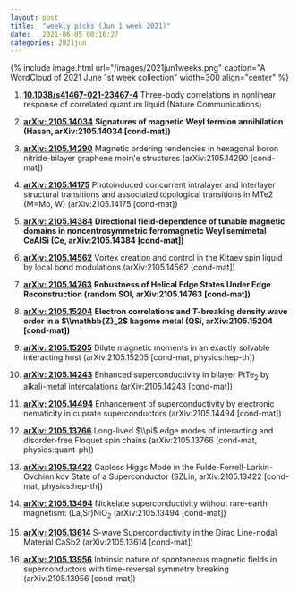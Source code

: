 ```yaml
---
layout: post
title:  "weekly picks (Jun 1 week 2021)"
date:   2021-06-05 00:16:27
categories: 2021jun
---
```


{% include image.html url="/images/2021jun1weeks.png" caption="A WordCloud of 2021 June 1st week collection" width=300 align="center" %}


1. **[10.1038/s41467-021-23467-4](http://arxiv.org/abs/2105.14664)** Three-body correlations in nonlinear response of correlated quantum liquid (Nature Communications)


1. **[arXiv: 2105.14034](http://arxiv.org/abs/2105.14034)** **Signatures of magnetic Weyl fermion annihilation (Hasan, arXiv:2105.14034 [cond-mat])**

1. **[arXiv: 2105.14290](http://arxiv.org/abs/2105.14290)** Magnetic ordering tendencies in hexagonal boron nitride-bilayer graphene moir\\'e structures (arXiv:2105.14290 [cond-mat])

1. **[arXiv: 2105.14175](http://arxiv.org/abs/2105.14175)** Photoinduced concurrent intralayer and interlayer structural transitions and associated topological transitions in MTe2 (M=Mo, W) (arXiv:2105.14175 [cond-mat])

1. **[arXiv: 2105.14384](http://arxiv.org/abs/2105.14384)** **Directional field-dependence of tunable magnetic domains in noncentrosymmetric ferromagnetic Weyl semimetal CeAlSi (Ce, arXiv:2105.14384 [cond-mat])**

1. **[arXiv: 2105.14562](http://arxiv.org/abs/2105.14562)** Vortex creation and control in the Kitaev spin liquid by local bond modulations (arXiv:2105.14562 [cond-mat])

1. **[arXiv: 2105.14763](http://arxiv.org/abs/2105.14763)** **Robustness of Helical Edge States Under Edge Reconstruction (random SOI, arXiv:2105.14763 [cond-mat])**

1. **[arXiv: 2105.15204](http://arxiv.org/abs/2105.15204)** **Electron correlations and $T$-breaking density wave order in a $\\mathbb{Z}_2$ kagome metal (QSi, arXiv:2105.15204 [cond-mat])**

1. **[arXiv: 2105.15205](http://arxiv.org/abs/2105.15205)** Dilute magnetic moments in an exactly solvable interacting host (arXiv:2105.15205 [cond-mat, physics:hep-th])

1. **[arXiv: 2105.14243](http://arxiv.org/abs/2105.14243)** Enhanced superconductivity in bilayer PtTe$_2$ by alkali-metal intercalations (arXiv:2105.14243 [cond-mat])

1. **[arXiv: 2105.14494](http://arxiv.org/abs/2105.14494)** Enhancement of superconductivity by electronic nematicity in cuprate superconductors (arXiv:2105.14494 [cond-mat])



1. **[arXiv: 2105.13766](http://arxiv.org/abs/2105.13766)** Long-lived $\\pi$ edge modes of interacting and disorder-free Floquet spin chains (arXiv:2105.13766 [cond-mat, physics:quant-ph])

1. **[arXiv: 2105.13422](http://arxiv.org/abs/2105.13422)** Gapless Higgs Mode in the Fulde-Ferrell-Larkin-Ovchinnikov State of a Superconductor (SZLin, arXiv:2105.13422 [cond-mat, physics:hep-th])


1. **[arXiv: 2105.13494](http://arxiv.org/abs/2105.13494)** Nickelate superconductivity without rare-earth magnetism: (La,Sr)NiO$_{2}$ (arXiv:2105.13494 [cond-mat])

1. **[arXiv: 2105.13614](http://arxiv.org/abs/2105.13614)** S-wave Superconductivity in the Dirac Line-nodal Material CaSb2 (arXiv:2105.13614 [cond-mat])

1. **[arXiv: 2105.13956](http://arxiv.org/abs/2105.13956)** Intrinsic nature of spontaneous magnetic fields in superconductors with time-reversal symmetry breaking (arXiv:2105.13956 [cond-mat])
